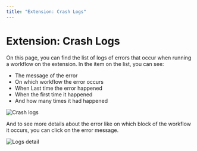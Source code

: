 ```yaml
---
title: "Extension: Crash Logs"
---
```


# Extension: Crash Logs

On this page, you can find the list of logs of errors that occur when running a workflow on the extension. In the item on the list, you can see:

- The message of the error
- On which workflow the error occurs
- When Last time the error happened
- When the first time it happened
- And how many times it had happened

![Crash logs](https://res.cloudinary.com/chat-story/image/upload/v1670218496/automa/NVIDIA_Share_oPAImZFA79_mycggk.png)

And to see more details about the error like on which block of the workflow it occurs, you can click on the error message.

![Logs detail](https://res.cloudinary.com/chat-story/image/upload/v1670218485/automa/chrome_oFXjSCCqYq_dqlvyv.png)

